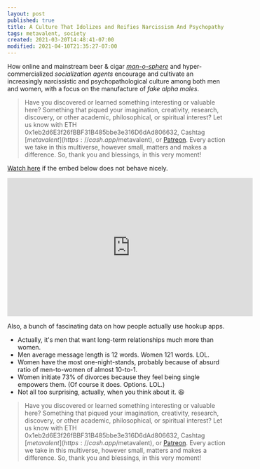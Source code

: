 ```yaml
---
layout: post
published: true
title: A Culture That Idolizes and Reifies Narcissism And Psychopathy
tags: metavalent, society
created: 2021-03-20T14:48:41-07:00
modified: 2021-04-10T21:35:27-07:00
---
```


How online and mainstream beer & cigar *[man-o-sphere](https://metavalent.com/2021/03/19/13-53-00.html)* and hyper-commercialized *socialization agents* encourage and cultivate an increasingly narcissistic and psychopathological culture among both men and women, with a focus on the manufacture of *fake alpha males*.

> Have you discovered or learned something interesting or valuable here? Something that piqued your imagination, creativity, research, discovery, or other academic, philosophical, or spiritual interest? Let us know with ETH 0x1eb2d6E3f26fBBF31B485bbe3e316D6dAd806632, Cashtag [$metavalent](https://cash.app/$metavalent), or [Patreon](https://patreon.com/metavalent). Every action we take in this multiverse, however small, matters and makes a difference. So, thank you and blessings, in this very moment!

[Watch here](https://youtu.be/RhRS3Ziv8xg?t=10m20s) if the embed below does not behave nicely. 

<div class="embed-container"><iframe loading="lazy" width="560" height="315" src="https://www.youtube.com/embed/RhRS3Ziv8xg?start=620" title="YouTube video player" frameborder="0" allow="accelerometer; autoplay; clipboard-write; encrypted-media; gyroscope; picture-in-picture" allowfullscreen></iframe></div>

Also, a bunch of fascinating data on how people actually use hookup apps.

* Actually, it's men that want long-term relationships much more than women.
* Men average message length is 12 words. Women 121 words. LOL.
* Women have the most one-night-stands, probably because of absurd ratio of men-to-women of almost 10-to-1.
* Women initiate 73% of divorces because they feel being single empowers them. (Of course it does. Options. LOL.) 
* Not all too surprising, actually, when you think about it. :satisfied:


> Have you discovered or learned something interesting or valuable here? Something that piqued your imagination, creativity, research, discovery, or other academic, philosophical, or spiritual interest? Let us know with ETH 0x1eb2d6E3f26fBBF31B485bbe3e316D6dAd806632, Cashtag [$metavalent](https://cash.app/$metavalent), or [Patreon](https://patreon.com/metavalent). Every action we take in this multiverse, however small, matters and makes a difference. So, thank you and blessings, in this very moment!